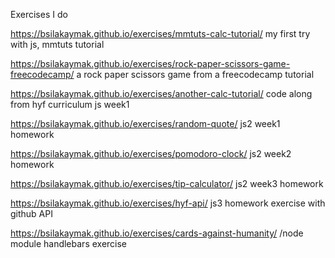 Exercises I do 

https://bsilakaymak.github.io/exercises/mmtuts-calc-tutorial/ my first try with js, mmtuts tutorial

https://bsilakaymak.github.io/exercises/rock-paper-scissors-game-freecodecamp/  a rock paper scissors game from a freecodecamp tutorial

https://bsilakaymak.github.io/exercises/another-calc-tutorial/ code along from hyf curriculum js week1

https://bsilakaymak.github.io/exercises/random-quote/ js2 week1 homework

https://bsilakaymak.github.io/exercises/pomodoro-clock/ js2 week2 homework

https://bsilakaymak.github.io/exercises/tip-calculator/ js2 week3 homework

https://bsilakaymak.github.io/exercises/hyf-api/ js3 homework exercise with github API

https://bsilakaymak.github.io/exercises/cards-against-humanity/ /node module handlebars exercise


